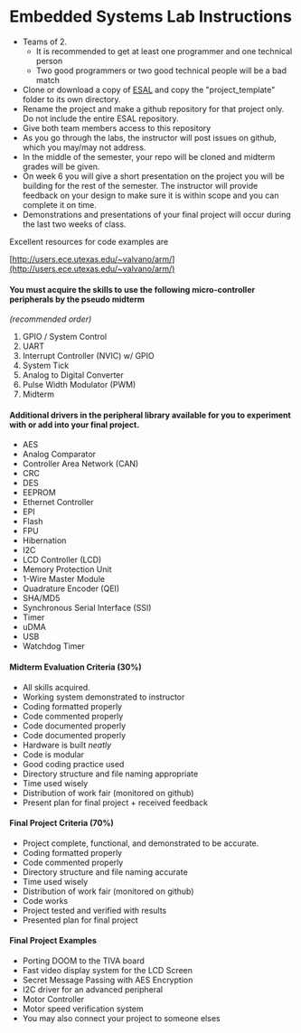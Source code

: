 # Embedded Systems Lab Instructions
  
 * Teams of 2.  
	 * It is recommended to get at least one programmer and one technical person    
	 * Two good programmers or two good technical people will be a bad match
 * Clone or download a copy of [ESAL](https://github.com/drnobodyphd/ESAL) and copy the "project_template" folder to its own directory.  
 * Rename the project and make a github repository for that project only. Do not include the entire ESAL repository.  
 * Give both team members access to this repository 
 * As you go through the labs, the instructor will post issues on github, which you may/may not address.
 * In the middle of the semester, your repo will be cloned and midterm grades will be given.
 * On week 6 you will give a short presentation on the project you will be building for the rest of the semester.  The instructor will provide feedback on your design to make sure it is within scope and you can complete it on time.  
 * Demonstrations and presentations of your final project will occur during the last two weeks of class.   


Excellent resources for code examples are   
 
[http://users.ece.utexas.edu/~valvano/arm/](http://users.ece.utexas.edu/~valvano/arm/)

#### You must acquire the skills to use the following micro-controller peripherals by the pseudo midterm     
<em>(recommended order)</em>

1. GPIO / System Control
2. UART
3. Interrupt Controller (NVIC) w/ GPIO
4. System Tick
5. Analog to Digital Converter
6. Pulse Width Modulator (PWM)
7. Midterm  

#### Additional drivers in the peripheral library available for you to experiment with or add into your final project.  
    
* AES    
* Analog Comparator
* Controller Area Network (CAN)    
* CRC    
* DES   
* EEPROM   
* Ethernet Controller   
* EPI   
* Flash   
* FPU   
* Hibernation   
* I2C   
* LCD Controller (LCD)   
* Memory Protection Unit   
* 1-Wire Master Module   
* Quadrature Encoder (QEI)   
* SHA/MD5   
* Synchronous Serial Interface (SSI)
* Timer    
* uDMA   
* USB   
* Watchdog Timer

  
#### Midterm Evaluation Criteria (30%) 

* All skills acquired.
* Working system demonstrated to instructor 
* Coding formatted properly
* Code commented properly
* Code documented properly
* Code documented properly
* Hardware is built <em>neatly</em>    
* Code is modular
* Good coding practice used 
* Directory structure and file naming appropriate
* Time used wisely
* Distribution of work fair (monitored on github)  
* Present plan for final project + received feedback

#### Final Project Criteria (70%)

* Project complete, functional, and demonstrated to be accurate.
* Coding formatted properly
* Code commented properly
* Directory structure and file naming accurate
* Time used wisely
* Distribution of work fair (monitored on github)  
* Code works 
* Project tested and verified with results
* Presented plan for final project


#### Final Project Examples

* Porting DOOM to the TIVA board
* Fast video display system for the LCD Screen
* Secret Message Passing with AES Encryption
* I2C driver for an advanced peripheral
* Motor Controller
* Motor speed verification system
* You may also connect your project to someone elses


